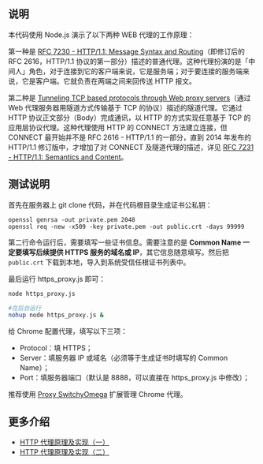 ## 说明

本代码使用 Node.js 演示了以下两种 WEB 代理的工作原理：

第一种是 [RFC 7230 - HTTP/1.1: Message Syntax and Routing](http://tools.ietf.org/html/rfc7230)（即修订后的 RFC 2616，HTTP/1.1 协议的第一部分）描述的普通代理。这种代理扮演的是「中间人」角色，对于连接到它的客户端来说，它是服务端；对于要连接的服务端来说，它是客户端。它就负责在两端之间来回传送 HTTP 报文。

第二种是 [Tunneling TCP based protocols through Web proxy servers](https://tools.ietf.org/html/draft-luotonen-web-proxy-tunneling-01)（通过 Web 代理服务器用隧道方式传输基于 TCP 的协议）描述的隧道代理。它通过 HTTP 协议正文部分（Body）完成通讯，以 HTTP 的方式实现任意基于 TCP 的应用层协议代理。这种代理使用 HTTP 的 CONNECT 方法建立连接，但 CONNECT 最开始并不是 RFC 2616 - HTTP/1.1 的一部分，直到 2014 年发布的 HTTP/1.1 修订版中，才增加了对 CONNECT 及隧道代理的描述，详见 [RFC 7231 - HTTP/1.1: Semantics and Content](https://tools.ietf.org/html/rfc7231#section-4.3.6)。

## 测试说明

首先在服务器上 git clone 代码，并在代码根目录生成证书公私钥：

```
openssl genrsa -out private.pem 2048
openssl req -new -x509 -key private.pem -out public.crt -days 99999
```

第二行命令运行后，需要填写一些证书信息。需要注意的是 **Common Name 一定要填写后续提供 HTTPS 服务的域名或 IP**，其它信息随意填写。然后把 `public.crt` 下载到本地，导入到系统受信任根证书列表中。

最后运行 https_proxy.js 即可：

```bash
node https_proxy.js

#在后台运行
nohup node https_proxy.js &
``` 

给 Chrome 配置代理，填写以下三项：

* Protocol：填 HTTPS；
* Server：填服务器 IP 或域名（必须等于生成证书时填写的 Common Name）；
* Port：填服务器端口（默认是 8888，可以直接在 https_proxy.js 中修改）；

推荐使用 [Proxy SwitchyOmega](https://chrome.google.com/webstore/detail/proxy-switchyomega/padekgcemlokbadohgkifijomclgjgif) 扩展管理 Chrome 代理。

## 更多介绍

* [HTTP 代理原理及实现（一）](https://imququ.com/post/web-proxy.html)
* [HTTP 代理原理及实现（二）](https://imququ.com/post/web-proxy-2.html)

